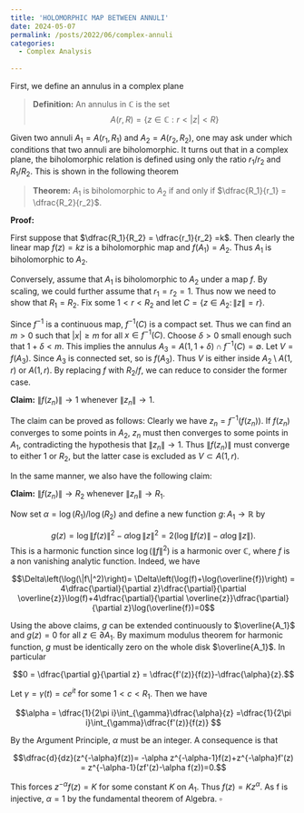 ```yaml
---
title: 'HOLOMORPHIC MAP BETWEEN ANNULI'
date: 2024-05-07
permalink: /posts/2022/06/complex-annuli
categories:
  - Complex Analysis
  
---
```


First, we define an annulus in a complex plane
>**Definition:** An annulus in $\mathbb{C}$ is the set $$A(r,R) = \left\lbrace z \in \mathbb{C}: r < \left|z\right| <R \right\rbrace$$

Given two annuli $A_1 = A(r_1, R_1)$ and $A_2 = A(r_2, R_2)$, one may ask under which conditions
that two annuli are biholomorphic. It turns out that in a complex plane, the biholomorphic relation is defined using only
the ratio $r_1/r_2$ and $R_1/R_2$. This is shown in the following theorem

>**Theorem:** $A_1$ is biholomorphic to $A_2$ if and only if $\dfrac{R_1}{r_1} = \dfrac{R_2}{r_2}$.

**Proof:**

First suppose that $\dfrac{R_1}{R_2} = \dfrac{r_1}{r_2} =k$. Then clearly the linear map $f(z)=kz$
  is a biholomorphic map and $f(A_1) = A_2$. Thus $A_1$ is biholomorphic to $A_2$.

  Conversely, assume that $A_1$ is biholomorphic to $A_2$ under a map $f$. By scaling, we could further assume that $r_1=r_2=1$. Thus now we need to show that $R_1=R_2$.
  Fix some $1<r<R_2$ and let $C = \left\lbrace z \in A_2 \colon \|z\|=r\right\rbrace$.

  Since $f^{-1}$ is a continuous map, $f^{-1}(C)$ is a compact set. Thus we can find
  an $m>0$ such that $|x| \ge m$ for all $x \in f^{-1}(C)$. Choose $\delta>0$ small enough
  such that $1+\delta<m$. This implies the annulus $A_3 = A(1,1+\delta) \cap f^{-1}(C)=\emptyset$. Let
  $V = f(A_3)$. Since $A_3$ is connected set, so is $f(A_3)$. Thus $V$ is either inside
  $A_2\setminus A(1,r)$ or $A(1,r)$. By replacing $f$ with $R_2/f$, we can reduce to consider the former case.

  **Claim:** $\|f(z_n)\| \to 1$ whenever $\|z_n\| \to 1$.

  The claim can be proved as follows: Clearly we have $z_n = f^{-1}(f(z_n))$. If $f(z_n)$ converges to some points
  in $A_2$, $z_n$ must then converges to some points in $A_1$, contradicting the hypothesis that
  $\|z_n\| \to 1$. Thus $\|f(z_n)\|$ must converge to either $1$ or $R_2$, but the latter case is excluded as $V \subset A(1,r)$.

  In the same manner, we also have the following claim:

  **Claim:** $\|f(z_n)\| \to R_2$ whenever $\|z_n\| \to R_1$.

  Now set $\alpha = \log(R_1)/\log(R_2)$ and define a new function $g \colon A_1 \to \mathbb{R}$ by

  $$g(z) = \log\|f(z)\|^2 - \alpha\log\|z\|^2 = 2(\log\|f(z)\| - \alpha\log\|z\|).$$
  This is a harmonic function since $\log(\|f\|^2)$ is a harmonic over $\mathbb{C}$, where $f$ is a non vanishing analytic function. Indeed, we have

  $$\Delta\left(\log(\|f\|^2)\right)= \Delta\left(\log(f)+\log(\overline{f})\right)
    = 4\dfrac{\partial}{\partial z}\dfrac{\partial}{\partial \overline{z}}\log(f)+4\dfrac{\partial}{\partial \overline{z}}\dfrac{\partial}{\partial z}\log(\overline{f})=0$$

  Using the above claims, $g$ can be
  extended continuously to $\overline{A_1}$ and $g(z)=0$ for all $z \in \partial A_1$. By maximum
  modulus theorem for harmonic function, $g$ must be identically zero on the whole disk $\overline{A_1}$.
  In particular

  $$0 = \dfrac{\partial g}{\partial z} = \dfrac{f'(z)}{f(z)}-\dfrac{\alpha}{z}.$$

  Let $\gamma = \gamma(t)= ce^{it}$ for some $1<c<R_1$. Then we have
  
  $$\alpha = \dfrac{1}{2\pi i}\int_{\gamma}\dfrac{\alpha}{z} =\dfrac{1}{2\pi i}\int_{\gamma}\dfrac{f'(z)}{f(z)} $$

  By the Argument Principle, $\alpha$ must be an integer. A consequence is that
  
  $$\dfrac{d}{dz}(z^{-\alpha}f(z))= -\alpha z^{-\alpha-1}f(z)+z^{-\alpha}f'(z) = z^{-\alpha-1}(zf'(z)-\alpha f(z))=0.$$

  This forces $z^{-\alpha}f(z)=K$ for some constant $K$ on $A_1$. Thus $f(z)=Kz^{\alpha}$. As f is injective, $\alpha=1$ by the fundamental theorem of Algebra. $\square$